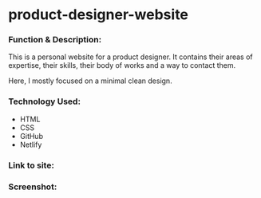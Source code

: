 # product-designer-website


<h3>Function & Description:</h3>
This is a personal website for a product designer. It contains their areas of expertise, their skills, their body of works and a way to contact them.  

Here, I mostly focused on a minimal clean design. 

<h3>Technology Used:</h3>

- HTML
- CSS
- GitHub
- Netlify

<h3>Link to site:</h3>


<h3>Screenshot:</h3>
